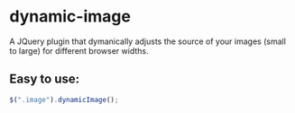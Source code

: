 dynamic-image
=============

A JQuery plugin that dymanically adjusts the source of your images (small to large) for different browser widths.

Easy to use:
------------
``` javascript
$(".image").dynamicImage(); 
